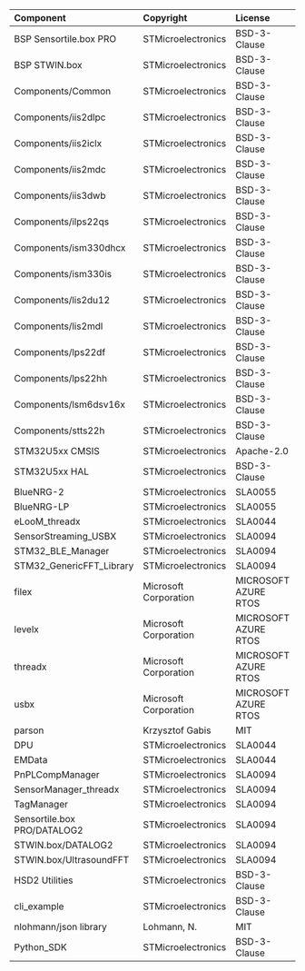 | Component                     | Copyright            		| License   			|
|:---------                     |:-------              		|:----------			|
| BSP Sensortile.box PRO	  	| STMicroelectronics		| BSD-3-Clause			|
| BSP STWIN.box				  	| STMicroelectronics		| BSD-3-Clause			|
| Components/Common			  	| STMicroelectronics		| BSD-3-Clause	        |
| Components/iis2dlpc			| STMicroelectronics		| BSD-3-Clause	        |
| Components/iis2iclx			| STMicroelectronics		| BSD-3-Clause	        |
| Components/iis2mdc			| STMicroelectronics		| BSD-3-Clause	        |
| Components/iis3dwb   			| STMicroelectronics		| BSD-3-Clause	        |
| Components/ilps22qs			| STMicroelectronics		| BSD-3-Clause	        |
| Components/ism330dhcx			| STMicroelectronics		| BSD-3-Clause	        |
| Components/ism330is			| STMicroelectronics		| BSD-3-Clause	        |
| Components/lis2du12			| STMicroelectronics		| BSD-3-Clause	        |
| Components/lis2mdl			| STMicroelectronics		| BSD-3-Clause	        |
| Components/lps22df			| STMicroelectronics		| BSD-3-Clause	        |
| Components/lps22hh			| STMicroelectronics		| BSD-3-Clause	        |
| Components/lsm6dsv16x			| STMicroelectronics		| BSD-3-Clause	        |
| Components/stts22h			| STMicroelectronics		| BSD-3-Clause	        |
| STM32U5xx CMSIS				| STMicroelectronics		| Apache-2.0	        |
| STM32U5xx HAL				  	| STMicroelectronics		| BSD-3-Clause	        |
| BlueNRG-2					  	| STMicroelectronics		| SLA0055	            |
| BlueNRG-LP				  	| STMicroelectronics		| SLA0055	            |
| eLooM_threadx					| STMicroelectronics		| SLA0044	            |
| SensorStreaming_USBX			| STMicroelectronics		| SLA0094	            |
| STM32_BLE_Manager				| STMicroelectronics		| SLA0094	            |
| STM32_GenericFFT_Library		| STMicroelectronics		| SLA0094	            |
| filex							| Microsoft Corporation		| MICROSOFT AZURE RTOS	|
| levelx						| Microsoft Corporation		| MICROSOFT AZURE RTOS	|
| threadx 						| Microsoft Corporation		| MICROSOFT AZURE RTOS	|
| usbx							| Microsoft Corporation		| MICROSOFT AZURE RTOS	|
| parson	                 	| Krzysztof Gabis		   	| MIT	                |
| DPU							| STMicroelectronics		| SLA0044	            |
| EMData				      	| STMicroelectronics		| SLA0044	            |
| PnPLCompManager		      	| STMicroelectronics		| SLA0094	            |
| SensorManager_threadx  		| STMicroelectronics		| SLA0094	            |
| TagManager			      	| STMicroelectronics		| SLA0094	            |
| Sensortile.box PRO/DATALOG2  	| STMicroelectronics		| SLA0094	            |
| STWIN.box/DATALOG2		  	| STMicroelectronics		| SLA0094	            |
| STWIN.box/UltrasoundFFT	  	| STMicroelectronics		| SLA0094	            |
| HSD2 Utilities				| STMicroelectronics		| BSD-3-Clause	        |
| cli_example               	| STMicroelectronics		| BSD-3-Clause	        |
| nlohmann/json library			| Lohmann, N. 				| MIT	                |
| Python_SDK					| STMicroelectronics		| BSD-3-Clause	        |
